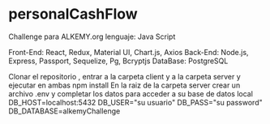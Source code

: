 # personalCashFlow

Challenge para ALKEMY.org lenguaje: Java Script

Front-End: React, Redux, Material UI, Chart.js, Axios
Back-End: Node.js, Express, Passport, Sequelize, Pg, Bcryptjs
DataBase: PostgreSQL

Clonar el repositorio , entrar a la carpeta client y a la carpeta server y ejecutar en ambas npm install 
En la raiz de la carpeta server crear un archivo .env y completar los datos para acceder a su base de datos local 
DB_HOST=localhost:5432
DB_USER="su usuario"
DB_PASS="su password"
DB_DATABASE=alkemyChallenge
